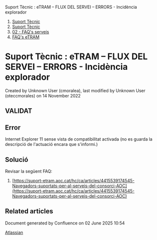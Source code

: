 Suport Tècnic : eTRAM – FLUX DEL SERVEI – ERRORS - Incidència explorador  

1.  [Suport Tècnic](index.md)
2.  [Suport Tècnic](13893782.md)
3.  [02 - FAQ's serveis](26313393.md)
4.  [FAQ's eTRAM](28705567.md)

Suport Tècnic : eTRAM – FLUX DEL SERVEI – ERRORS - Incidència explorador
========================================================================

Created by Unknown User (cmoralea), last modified by Unknown User (oteccmorales) on 14 November 2022

VALIDAT
-------

Error
-----

Internet Explorer 11 sense vista de compatibilitat activada (no es guarda la descripció de l'actuació encara que s'informi.) 

Solució
-------

  

Revisar la següent FAQ:

1.  [https://suport-etram.aoc.cat/hc/ca/articles/4415539174545-Navegadors-suportats-per-al-serveis-del-consorci-AOC](https://suport-etram.aoc.cat/hc/ca/articles/4415539174545-Navegadors-suportats-per-al-serveis-del-consorci-AOC)

Related articles
----------------

  

  

  

  

Document generated by Confluence on 02 June 2025 10:54

[Atlassian](http://www.atlassian.com/)